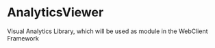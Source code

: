 AnalyticsViewer
===============

Visual Analytics Library, which will be used as module in the WebClient Framework
